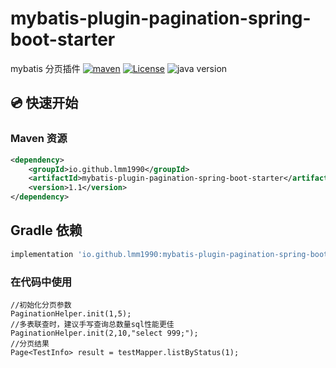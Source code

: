 # mybatis-plugin-pagination-spring-boot-starter

mybatis 分页插件
[![maven](https://img.shields.io/maven-central/v/io.github.lmm1990/mybatis-plugin-pagination-spring-boot-starter)](https://mvnrepository.com/artifact/io.github.lmm1990/mybatis-plugin-pagination-spring-boot-starter)
[![License](https://img.shields.io/badge/license-Apache%202-green.svg)](https://www.apache.org/licenses/LICENSE-2.0)
![java version](https://img.shields.io/badge/JAVA-8+-green.svg)

## 💿 快速开始

### Maven 资源

```xml
<dependency>
    <groupId>io.github.lmm1990</groupId>
    <artifactId>mybatis-plugin-pagination-spring-boot-starter</artifactId>
    <version>1.1</version>
</dependency>
```

## Gradle 依赖

```gradle
implementation 'io.github.lmm1990:mybatis-plugin-pagination-spring-boot-starter:1.1'
```

### 在代码中使用

```
//初始化分页参数
PaginationHelper.init(1,5);
//多表联查时，建议手写查询总数量sql性能更佳
PaginationHelper.init(2,10,"select 999;");
//分页结果
Page<TestInfo> result = testMapper.listByStatus(1);
```
